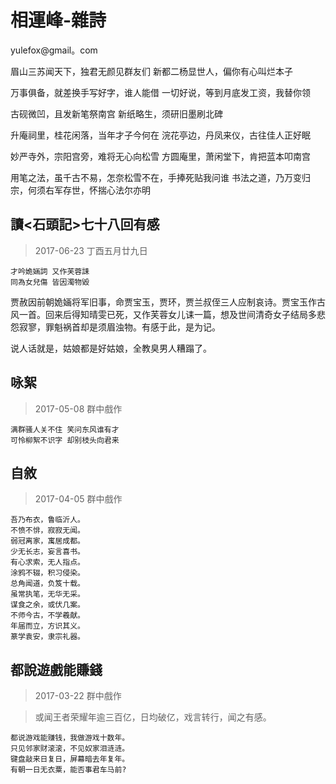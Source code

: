 # 相運峰-雜詩

yulefox@gmail。com

眉山三苏闻天下，独君无颜见群友们
新都二杨显世人，偏你有心叫烂本子

万事俱备，就差换手写好字，谁人能借
一切好说，等到月底发工资，我替你领

古砚微凹，且发新笔祭南宫
新纸略生，须研旧墨刷北碑

升庵祠里，桂花闲落，当年才子今何在
浣花亭边，丹凤来仪，古往佳人正好眠


妙严寺外，宗阳宫旁，难将无心向松雪
方圆庵里，萧闲堂下，肯把蓝本叩南宫

用笔之法，虽千古不易，怎奈松雪不在，手捧死贴我问谁
书法之道，乃万变归宗，何须右军存世，怀揣心法尔亦明

## 讀<石頭記>七十八回有感

> 2017-06-23 丁酉五月廿九日

```
才吟姽婳詞 又作芙蓉誄
同為女兒傷 皆因濁物毀
```

贾赦因前朝姽婳将军旧事，命贾宝玉，贾环，贾兰叔侄三人应制哀诗。贾宝玉作古风一首。回来后得知晴雯已死，又作芙蓉女儿诔一篇，想及世间清奇女子结局多悲怨寂寥，罪魁祸首却是须眉浊物。有感于此，是为记。

说人话就是，姑娘都是好姑娘，全教臭男人糟蹋了。


## 咏絮

> 2017-05-08 群中戲作

```
满群骚人关不住 笑问东风谁有才
可怜柳絮不识字 却别枝头向君来
```

## 自敘

> 2017-04-05 群中戲作

```
吾乃布衣，鲁临沂人。
不愤不悱，寂寂无闻。
弱冠离家，寓居成都。
少无长志，妄言喜书。
有心求索，无人指点。
涂鸦不辍，积习侵染。
总角闻道，负笈十载。
虽常执笔，无华无采。
谋食之余，或伏几案。
不师今古，不学羲献。
年届而立，方识其义。
篆学袁安，隶宗礼器。
```

## 都說遊戲能賺錢

> 2017-03-22 群中戲作

> 或闻王者荣耀年逾三百亿，日均破亿，戏言转行，闻之有感。

```
都说游戏能赚钱，我做游戏十数年。
只见邻家财滚滚，不见奴家泪涟涟。
键盘敲来日复日，屏幕暗去年复年。
有朝一日无衣粟，能否事君车马前?
```

